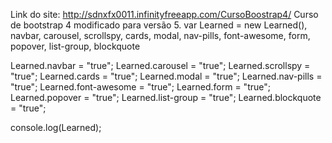 Link do site: http://sdnxfx0011.infinityfreeapp.com/CursoBoostrap4/
Curso de bootstrap 4 modificado para versão 5.
var Learned = new Learned(),
   navbar,
   carousel,
   scrollspy,
   cards,
   modal,
   nav-pills,
   font-awesome,
   form,
   popover,
   list-group,
   blockquote

Learned.navbar          = "true";
Learned.carousel        = "true";
Learned.scrollspy         = "true";
Learned.cards           = "true";
Learned.modal           = "true";
Learned.nav-pills       = "true";
Learned.font-awesome    = "true";
Learned.form            = "true";
Learned.popover         = "true";
Learned.list-group      = "true";
Learned.blockquote      = "true";



console.log(Learned);
